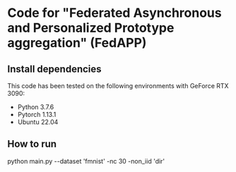 #  Code for "Federated Asynchronous and Personalized Prototype aggregation" (FedAPP) 


##  Install dependencies
This code has been tested on the following environments with GeForce RTX 3090:
* Python 3.7.6
* Pytorch 1.13.1
* Ubuntu 22.04


## How to run
python main.py --dataset 'fmnist'  -nc 30 -non_iid 'dir'

